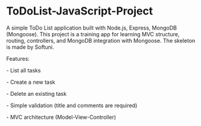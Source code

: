 # ToDoList-JavaScript-Project



A simple ToDo List application built with Node.js, Express, MongoDB (Mongoose). This project is a training app for learning MVC structure, routing, controllers, and MongoDB integration with Mongoose. The skeleton is made by Softuni.



Features:

\- List all tasks

\- Create a new task

\- Delete an existing task

\- Simple validation (title and comments are required)

\- MVC architecture (Model-View-Controller)





